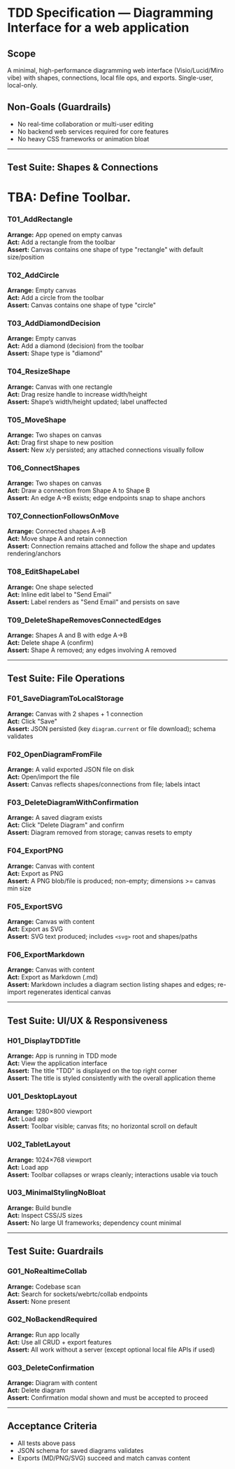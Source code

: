 # TDD Specification — Diagramming Interface for a web application

## Scope
A minimal, high-performance diagramming web interface (Visio/Lucid/Miro vibe) with shapes, connections, local file ops, and exports. Single-user, local-only.

## Non-Goals (Guardrails)
- No real-time collaboration or multi-user editing
- No backend web services required for core features
- No heavy CSS frameworks or animation bloat

---

## Test Suite: Shapes & Connections

# TBA: Define Toolbar. 

### T01_AddRectangle
**Arrange:** App opened on empty canvas  
**Act:** Add a rectangle from the toolbar  
**Assert:** Canvas contains one shape of type "rectangle" with default size/position

### T02_AddCircle
**Arrange:** Empty canvas  
**Act:** Add a circle from the toolbar  
**Assert:** Canvas contains one shape of type "circle"

### T03_AddDiamondDecision
**Arrange:** Empty canvas  
**Act:** Add a diamond (decision) from the toolbar  
**Assert:** Shape type is "diamond"

### T04_ResizeShape
**Arrange:** Canvas with one rectangle  
**Act:** Drag resize handle to increase width/height  
**Assert:** Shape’s width/height updated; label unaffected

### T05_MoveShape
**Arrange:** Two shapes on canvas  
**Act:** Drag first shape to new position  
**Assert:** New x/y persisted; any attached connections visually follow

### T06_ConnectShapes
**Arrange:** Two shapes on canvas  
**Act:** Draw a connection from Shape A to Shape B  
**Assert:** An edge A→B exists; edge endpoints snap to shape anchors

### T07_ConnectionFollowsOnMove
**Arrange:** Connected shapes A→B  
**Act:** Move shape A and retain connection  
**Assert:** Connection remains attached and follow the shape and updates rendering/anchors

### T08_EditShapeLabel
**Arrange:** One shape selected  
**Act:** Inline edit label to "Send Email"  
**Assert:** Label renders as "Send Email" and persists on save

### T09_DeleteShapeRemovesConnectedEdges
**Arrange:** Shapes A and B with edge A→B  
**Act:** Delete shape A (confirm)  
**Assert:** Shape A removed; any edges involving A removed


---

## Test Suite: File Operations

### F01_SaveDiagramToLocalStorage
**Arrange:** Canvas with 2 shapes + 1 connection  
**Act:** Click "Save"  
**Assert:** JSON persisted (key `diagram.current` or file download); schema validates

### F02_OpenDiagramFromFile
**Arrange:** A valid exported JSON file on disk  
**Act:** Open/import the file  
**Assert:** Canvas reflects shapes/connections from file; labels intact

### F03_DeleteDiagramWithConfirmation
**Arrange:** A saved diagram exists  
**Act:** Click "Delete Diagram" and confirm  
**Assert:** Diagram removed from storage; canvas resets to empty

### F04_ExportPNG
**Arrange:** Canvas with content  
**Act:** Export as PNG  
**Assert:** A PNG blob/file is produced; non-empty; dimensions >= canvas min size

### F05_ExportSVG
**Arrange:** Canvas with content  
**Act:** Export as SVG  
**Assert:** SVG text produced; includes `<svg>` root and shapes/paths

### F06_ExportMarkdown
**Arrange:** Canvas with content  
**Act:** Export as Markdown (.md)  
**Assert:** Markdown includes a diagram section listing shapes and edges; re-import regenerates identical canvas

---

## Test Suite: UI/UX & Responsiveness

### H01_DisplayTDDTitle
**Arrange:** App is running in TDD mode  
**Act:** View the application interface  
**Assert:** The title "TDD" is displayed on the top right corner  
**Assert:** The title is styled consistently with the overall application theme

### U01_DesktopLayout
**Arrange:** 1280×800 viewport  
**Act:** Load app  
**Assert:** Toolbar visible; canvas fits; no horizontal scroll on default

### U02_TabletLayout
**Arrange:** 1024×768 viewport  
**Act:** Load app  
**Assert:** Toolbar collapses or wraps cleanly; interactions usable via touch

### U03_MinimalStylingNoBloat
**Arrange:** Build bundle  
**Act:** Inspect CSS/JS sizes  
**Assert:** No large UI frameworks; dependency count minimal

---

## Test Suite: Guardrails

### G01_NoRealtimeCollab
**Arrange:** Codebase scan  
**Act:** Search for sockets/webrtc/collab endpoints  
**Assert:** None present

### G02_NoBackendRequired
**Arrange:** Run app locally  
**Act:** Use all CRUD + export features  
**Assert:** All work without a server (except optional local file APIs if used)

### G03_DeleteConfirmation
**Arrange:** Diagram with content  
**Act:** Delete diagram  
**Assert:** Confirmation modal shown and must be accepted to proceed

---

## Acceptance Criteria
- All tests above pass
- JSON schema for saved diagrams validates
- Exports (MD/PNG/SVG) succeed and match canvas content
